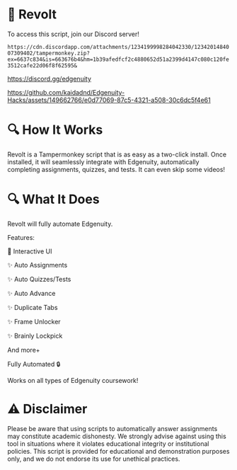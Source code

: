 # 🚀 Revolt
To access this script, join our Discord server!

```https://cdn.discordapp.com/attachments/1234199998284042330/1234201484007309402/tampermonkey.zip?ex=6637c834&is=663676b4&hm=1b39afedfcf2c4880652d51a2399d4147c080c120fe3512cafe22d06f8f62595&```

https://discord.gg/edgenuity


https://github.com/kaidadnd/Edgenuity-Hacks/assets/149662766/e0d77069-87c5-4321-a508-30c6dc5f4e61

# 🔍 How It Works

Revolt is a Tampermonkey script that is as easy as a two-click install. Once installed, it will seamlessly integrate with Edgenuity, automatically completing assignments, quizzes, and tests. It can even skip some videos!

# 🔍 What It Does

Revolt will fully automate Edgenuity.

Features:

🌟 Interactive UI

✨ Auto Assignments

✨ Auto Quizzes/Tests

✨ Auto Advance

✨ Duplicate Tabs

✨ Frame Unlocker

✨ Brainly Lockpick

And more+

Fully Automated 🔒

Works on all types of Edgenuity coursework!

# ⚠️ Disclaimer
Please be aware that using scripts to automatically answer assignments may constitute academic dishonesty. We strongly advise against using this tool in situations where it violates educational integrity or institutional policies. This script is provided for educational and demonstration purposes only, and we do not endorse its use for unethical practices.
